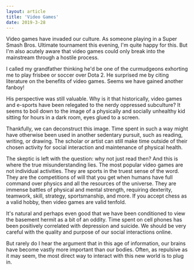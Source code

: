 ```yaml
---
layout: article
title: 'Video Games'
date: 2019-3-28
---
```


Video games have invaded our culture. As someone playing in a Super Smash Bros. Ultimate tournament this evening, I'm quite happy for this. But I'm also acutely aware that video games could only break into the mainstream through a hostile process.

I called my grandfather thinking he'd be one of the curmudgeons exhorting me to play frisbee or soccer over Dota 2. He surprised me by citing literature on the benefits of video games. Seems we have gained another fanboy!

His perspective was still valuable. Why is it that historically, video games and e-sports have been relegated to the nerdy oppressed subculture? It seems to boil down to the image of a physically and socially unhealthy kid sitting for hours in a dark room, eyes glued to a screen.

Thankfully, we can deconstruct this image. Time spent in such a way might have otherwise been used in another sedentary pursuit, such as reading, writing, or drawing. The scholar or artist can still make time outside of their chosen activity for social interaction and maintenance of physical health.

The skeptic is left with the question: why not just read then? And this is where the true misunderstanding lies. The most popular video games are not individual activities. They are sports in the truest sense of the word. They are the competitions of will that you get when humans have full command over physics and all the resources of the universe. They are immense battles of physical and mental strength, requiring dexterity, teamwork, skill, strategy, sportsmanship, and more. If you accept chess as a valid hobby, then video games are valid tenfold.

It's natural and perhaps even good that we have been conditioned to view the basement hermit as a bit of an oddity. Time spent on cell phones has been positively correlated with depression and suicide. We should be very careful with the quality and purpose of our social interactions online.

But rarely do I hear the argument that in this age of information, our brains have become vastly more important than our bodies. Often, as repulsive as it may seem, the most direct way to interact with this new world is to plug in.
